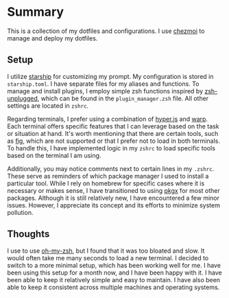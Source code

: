 # Summary

This is a collection of my dotfiles and configurations. I use [chezmoi](https://www.chezmoi.io/) to manage and deploy my dotfiles.

## Setup

I utilize [starship](https://starship.rs/) for customizing my prompt. My configuration is stored in `starship.toml`. I have separate files for my aliases and functions. To manage and install plugins, I employ simple zsh functions inspired by [zsh-unplugged](https://github.com/mattmc3/zsh_unplugged), which can be found in the `plugin_manager.zsh` file. All other settings are located in `zshrc`.

Regarding terminals, I prefer using a combination of [hyper.js](https://hyper.is/) and [warp](https://www.warp.dev/). Each terminal offers specific features that I can leverage based on the task or situation at hand. It's worth mentioning that there are certain tools, such as [fig](https://fig.io/), which are not supported or that I prefer not to load in both terminals. To handle this, I have implemented logic in my `zshrc` to load specific tools based on the terminal I am using.

Additionally, you may notice comments next to certain lines in my `.zshrc`. These serve as reminders of which package manager I used to install a particular tool. While I rely on homebrew for specific cases where it is necessary or makes sense, I have transitioned to using [pkgx](https://docs.pkgx.sh/) for most other packages. Although it is still relatively new, I have encountered a few minor issues. However, I appreciate its concept and its efforts to minimize system pollution.

## Thoughts

I use to use [oh-my-zsh](https://ohmyz.sh/), but I found that it was too bloated and slow. It would often take me many seconds to load a new terminal. I decided to switch to a more minimal setup, which has been working well for me. I have been using this setup for a month now, and I have been happy with it. I have been able to keep it relatively simple and easy to maintain. I have also been able to keep it consistent across multiple machines and operating systems.
